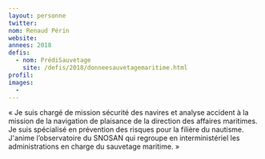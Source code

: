 ```yaml
---
layout: personne
twitter: 
nom: Renaud Périn
website:
annees: 2018
defis: 
  - nom: PrédiSauvetage
    site: /defis/2018/donneesauvetagemaritime.html
profil: 
images:
  -
---
```


« Je suis chargé de mission sécurité des navires et analyse
accident à la mission de la navigation de plaisance de la direction
des affaires maritimes. Je suis spécialisé en prévention des risques pour
la filière du nautisme. J'anime l’observatoire du SNOSAN qui regroupe
en interministériel les administrations en charge du sauvetage
maritime. »
